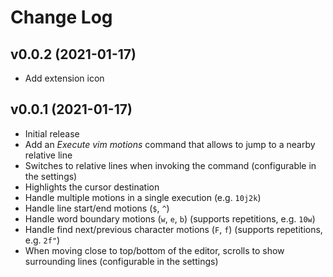 # Change Log

## v0.0.2 (2021-01-17)

- Add extension icon

## v0.0.1 (2021-01-17)

- Initial release
- Add an _Execute vim motions_ command that allows to jump to a nearby relative line
- Switches to relative lines when invoking the command (configurable in the settings)
- Highlights the cursor destination
- Handle multiple motions in a single execution (e.g. `10j2k`)
- Handle line start/end motions (`$`, `^`)
- Handle word boundary motions (`w`, `e`, `b`) (supports repetitions, e.g. `10w`)
- Handle find next/previous character motions (`F`, `f`) (supports repetitions, e.g. `2f"`)
- When moving close to top/bottom of the editor, scrolls to show surrounding lines (configurable in the settings)
